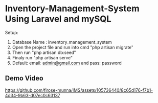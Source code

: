 # Inventory-Management-System Using Laravel and mySQL

Setup:
1. Database Name : inventory_management_system
2. Open the project file and run into cmd "php artisan migrate"
3. Then run "php artisan db:seed"
4. Finaly run "php artisan serve"
5. Default: email: admin@gmail.com and pass: password

## Demo Video

https://github.com/firose-munna/IMS/assets/105736440/8c65d176-f7b1-4d34-9b63-d07ec0c63137

